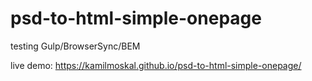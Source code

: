 # psd-to-html-simple-onepage
testing Gulp/BrowserSync/BEM

live demo: https://kamilmoskal.github.io/psd-to-html-simple-onepage/
